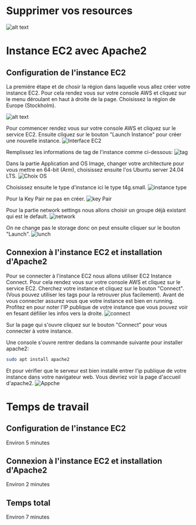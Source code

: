 # Supprimer vos resources

![alt text](image-1.png)

# Instance EC2 avec Apache2

## Configuration de l'instance EC2

La premiére étape et de chosir la région dans laquelle vous allez créer votre instance EC2. Pour cela rendez vous sur votre console AWS et cliquez sur le menu déroulant en haut à droite de la page. Choisissez la région de Europe (Stockholm).

![alt text](image-11.png)

Pour commencer rendez vous sur votre console AWS et cliquez sur le service EC2.
Ensuite cliquez sur le bouton "Launch Instance" pour créer une nouvelle instance.
![Interface EC2](image-2.png)

Remplissez les informations de tag de l'instance comme ci-dessous:
![tag](image-3.png)

Dans la partie Application and OS Image, changer votre architecture pour vous mettre en 64-bit (Arm), choisissez ensuite l'os Ubuntu server 24.04 LTS.
![Choix OS](image-4.png)

Choisissez ensuite le type d'instance ici le type t4g.small.
![instance type](image-5.png)

Pour la Key Pair ne pas en créer.
![key Pair](image-6.png)

Pour la partie network settings nous allons choisir un groupe déjà existant qui est le default.
![network](image-7.png)

On ne change pas le storage donc on peut ensuite cliquer sur le bouton "Launch".
![lunch](image-8.png)

## Connexion à l'instance EC2 et installation d'Apache2

Pour se connecter à l'instance EC2 nous allons utiliser EC2 Instance Connect.
Pour cela rendez vous sur votre console AWS et cliquez sur le service EC2.
Cherchez votre instance et cliquez sur le bouton "Connect". (Vous pouvez utiliser les tags pour la retrouver plus facilement). Avant de vous connecter assurez vous que votre instance est bien en running. Profitez en pour noter l'IP publique de votre instance que vous pouvez voir en fesant défilier les infos vers la droite.
![connect](image-9.png)

Sur la page qui s'ouvre cliquez sur le bouton "Connect" pour vous connecter à votre instance.

Une console s'ouvre rentrer dedans la commande suivante pour installer apache2:
```bash
sudo apt install apache2
```
Et pour vérifier que le serveur est bien installé entrer l'ip publique de votre instance dans votre navigateur web. Vous devriez voir la page d'accueil d'apache2.
![Appche](image-10.png)

# Temps de travail

## Configuration de l'instance EC2
 Environ 5 minutes

 ## Connexion à l'instance EC2 et installation d'Apache2
 Environ 2 minutes

 ## Temps total
Environ 7 minutes